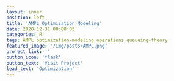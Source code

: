 ```yaml
---
layout: inner
position: left
title: 'AMPL Optimization Modeling'
date: 2020-12-31 00:00:03
categories: R
tags: AMPL optimization-modeling operations queueing-theory
featured_image: '/img/posts/AMPL.png'
project_link: ''
button_icon: 'flask'
button_text: 'Visit Project'
lead_text: 'Optimization'
---
```

